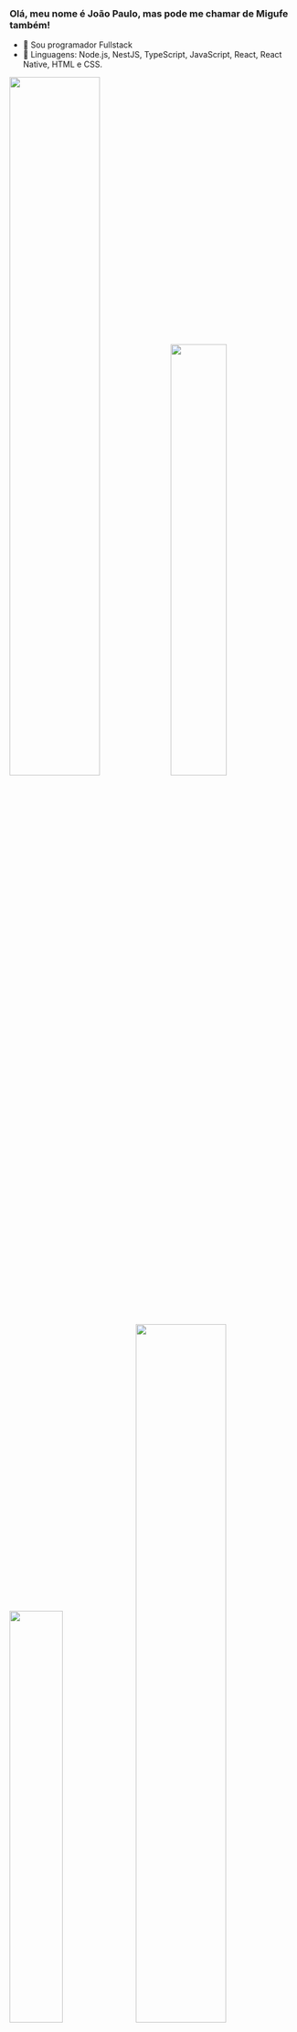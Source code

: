 ### Olá, meu nome é João Paulo, mas pode me chamar de Migufe também!

- 🔭 Sou programador Fullstack
- 🌱 Linguagens: Node.js, NestJS, TypeScript, JavaScript, React, React Native, HTML e CSS.

<p align="left">
<img width="56%" src="https://github-readme-stats.vercel.app/api?username=DevJpFarias&hide=contribs,prs&count_private=true&include_all_commits=true&show_icons=true&theme=dracula&icon_color=DAD3AF&hide_border=true&border_radius=15&bg_color=0d1117"/><img width="44%" src="http://github-readme-streak-stats.herokuapp.com?user=DevJpFarias&theme=dracula&hide_border=true&date_format=M%20j%5B%2C%20Y%5D&background=0D1117&sideNums=FFF"/>
<img width="43%" src="https://github-readme-stats.vercel.app/api/top-langs?username=DevJpFarias&count_private=true&include_all_commits=true&hide=c%23&langs_count=6&show_icons=true&theme=dracula&icon_color=DAD3AF&layout=compact&hide_border=true&border_radius=15&bg_color=0d1117"/>
<img width="56%" src="https://github-readme-activity-graph.cyclic.app/graph?username=DevJpFarias&bg_color=0f1116&color=7fd6f9&line=ff6d95&point=ffffff&area=true&hide_border=true)](https://github.com/ashutosh00710/github-readme-activity-graph"/></a>
</p>

## about.me
<p align="justify">
Meu nome é João Paulo Farias, tenho 20 anos e sou Desenvolvedor Fullstack Junior. Tenho experiência participando de dois projetos como Desenvolvedor Backend utilizando NodeJS, NestJS, TypeScript e JavaScript. Estou aprendendo Desenvolvimento Frontend com HTML, CSS, JS, ReactJS e React Native.
</p>

## techs && skills
<p align="justify">
 <img alt="Typescript" src="https://img.shields.io/badge/typescript-%230d1117.svg?style=for-the-badge&logo=typescript"/>
 <!-- <img alt="Next.js" src="https://img.shields.io/badge/Next-%230d1117?style=for-the-badge&logo=next.js"/> -->
 <img alt="React.js" src="https://img.shields.io/badge/react-%230d1117.svg?style=for-the-badge&logo=react"/>
 <!-- <img alt="SASS" src="https://img.shields.io/badge/sass-%230d1117.svg?style=for-the-badge&logo=sass"/>
 <!-- <img alt="Material UI" src="https://img.shields.io/badge/mui-%230d1117.svg?style=for-the-badge&logo=mui"/> -->
 <!-- <img alt="Tailwind CSS" src="https://img.shields.io/badge/tailwindcss-%230d1117?style=for-the-badge&logo=tailwindcss"/> -->
 <img alt="Javascript" src="https://img.shields.io/badge/javascript-%230d1117.svg?style=for-the-badge&logo=javascript"/>
 <img alt="HTML" src="https://img.shields.io/badge/html5-%230d1117.svg?style=for-the-badge&logo=html5"/>
 <img alt="CSS" src="https://img.shields.io/badge/css3-%230d1117.svg?style=for-the-badge&logo=css3&logoColor=1572B6"/>
 <!-- <img alt="Vue.js" src="https://img.shields.io/badge/vuejs-%230d1117.svg?style=for-the-badge&logo=vuedotjs"/> -->
 <img alt="Vite" src="https://img.shields.io/badge/vite-%230d1117.svg?style=for-the-badge&logo=vite&logoColor=%23646CFF"/> 
 <!-- <img alt="Nuxt" src="https://img.shields.io/badge/nuxt-%230d1117.svg?style=for-the-badge&logo=nuxtdotjs"/> -->
 <!-- <img alt="Bootstrap CSS" src="https://img.shields.io/badge/bootstrap-%230d1117?style=for-the-badge&logo=bootstrap"/> -->
 <!-- <img alt="Bulma" src="https://img.shields.io/badge/bulma-%230d1117?style=for-the-badge&logo=bulma"/> -->
 <!-- <img alt="Blazor" src="https://img.shields.io/badge/blazor-%230d1117.svg?style=for-the-badge&logo=blazor&logoColor=5b2d8f"/> -->
 <!-- <img alt="C#" src="https://img.shields.io/badge/C%23-%230d1117?style=for-the-badge&logo=c-sharp"/> -->
 <!-- <img alt="Unity" src="https://img.shields.io/badge/unity-%230d1117.svg?style=for-the-badge&logo=unity"/> -->
 <!-- <img alt="Vercel" src="https://img.shields.io/badge/vercel-%230d1117.svg?style=for-the-badge&logo=vercel"/> -->
</p>
 
## social && contact
<p align="justify">
 <a href="https://www.linkedin.com/in/joao-paulo-farias/"><img src="https://img.shields.io/badge/linkedin-%230d1117.svg?style=for-the-badge&logo=linkedin&logoColor=0077B5"/></a>
 <a href="https://www.instagram.com/joaopaulo.migufe/"><img src="https://img.shields.io/badge/joaopaulo.migufe-%230d1117.svg?style=for-the-badge&logo=Instagram&logoColor=#E4405F"/></a>
 <a href="https://twitter.com/DevJpFarias"><img src="https://img.shields.io/badge/@DevJpFarias-%230d1117.svg?style=for-the-badge&logo=Twitter&logoColor=#1DA1F2"/></a>
</p>
 
</div>

